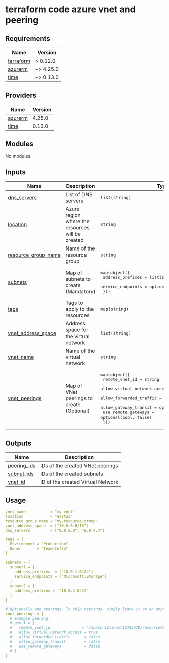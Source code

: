 # terraform code azure vnet and peering

<!-- BEGIN_TF_DOCS -->
## Requirements

| Name | Version |
|------|---------|
| <a name="requirement_terraform"></a> [terraform](#requirement\_terraform) | > 0.12.0 |
| <a name="requirement_azurerm"></a> [azurerm](#requirement\_azurerm) | ~> 4.25.0 |
| <a name="requirement_time"></a> [time](#requirement\_time) | ~> 0.13.0 |
## Providers

| Name | Version |
|------|---------|
| <a name="provider_azurerm"></a> [azurerm](#provider\_azurerm) | 4.25.0 |
| <a name="provider_time"></a> [time](#provider\_time) | 0.13.0 |
## Modules

No modules.
## Inputs

| Name | Description | Type | Default | Required |
|------|-------------|------|---------|:--------:|
| <a name="input_dns_servers"></a> [dns\_servers](#input\_dns\_servers) | List of DNS servers | `list(string)` | `[]` | no |
| <a name="input_location"></a> [location](#input\_location) | Azure region where the resources will be created | `string` | n/a | yes |
| <a name="input_resource_group_name"></a> [resource\_group\_name](#input\_resource\_group\_name) | Name of the resource group | `string` | n/a | yes |
| <a name="input_subnets"></a> [subnets](#input\_subnets) | Map of subnets to create (Mandatory) | <pre>map(object({<br>    address_prefixes  = list(string)<br>    service_endpoints = optional(list(string), [])<br>  }))</pre> | n/a | yes |
| <a name="input_tags"></a> [tags](#input\_tags) | Tags to apply to the resources | `map(string)` | `{}` | no |
| <a name="input_vnet_address_space"></a> [vnet\_address\_space](#input\_vnet\_address\_space) | Address space for the virtual network | `list(string)` | n/a | yes |
| <a name="input_vnet_name"></a> [vnet\_name](#input\_vnet\_name) | Name of the virtual network | `string` | n/a | yes |
| <a name="input_vnet_peerings"></a> [vnet\_peerings](#input\_vnet\_peerings) | Map of VNet peerings to create (Optional) | <pre>map(object({<br>    remote_vnet_id               = string<br>    allow_virtual_network_access = optional(bool, true)<br>    allow_forwarded_traffic      = optional(bool, false)<br>    allow_gateway_transit        = optional(bool, false)<br>    use_remote_gateways          = optional(bool, false)<br>  }))</pre> | `{}` | no |  
## Outputs

| Name | Description |
|------|-------------|
| <a name="output_peering_ids"></a> [peering\_ids](#output\_peering\_ids) | IDs of the created VNet peerings |
| <a name="output_subnet_ids"></a> [subnet\_ids](#output\_subnet\_ids) | IDs of the created subnets |
| <a name="output_vnet_id"></a> [vnet\_id](#output\_vnet\_id) | ID of the created Virtual Network |
<!-- END_TF_DOCS -->


## Usage

```yaml
vnet_name           = "my-vnet"
location            = "eastus"
resource_group_name = "my-resource-group"
vnet_address_space  = ["10.0.0.0/16"]
dns_servers         = ["8.8.8.8", "8.8.4.4"]

tags = {
  Environment = "Production"
  Owner       = "Team-Infra"
}

subnets = {
  subnet1 = {
    address_prefixes  = ["10.0.1.0/24"]
    service_endpoints = ["Microsoft.Storage"]
  }
  subnet2 = {
    address_prefixes = ["10.0.2.0/24"]
  }
}

# Optionally add peerings. To skip peerings, simply leave it as an empty map.
vnet_peerings = {
  # Example peering:
  # peer1 = {
  #   remote_vnet_id              = "/subscriptions/12345678/resourceGroups/peer-rg/providers/Microsoft.Network/virtualNetworks/remote-vnet"
  #   allow_virtual_network_access = true
  #   allow_forwarded_traffic      = false
  #   allow_gateway_transit        = false
  #   use_remote_gateways          = false
  # }
}

```
